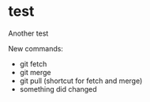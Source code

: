 # test
Another test

New commands:
- git fetch
- git merge
- git pull (shortcut for fetch and merge)
- something did changed 
